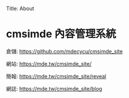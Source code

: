 Title: About

# cmsimde 內容管理系統

倉儲: <a href="https://github.com/12tony25/cd2024.git">https://github.com/mdecycu/cmsimde_site</a>

網站: <a href="https://github.com/12tony25/cd2024">https://mde.tw/cmsimde_site/</a>

簡報: <a href="https://github.com/12tony25/cd2024/reveal">https://mde.tw/cmsimde_site/reveal</a>

網誌: <a href="https://github.com/12tony25/cd2024/blog">https://mde.tw/cmsimde_site/blog</a>








